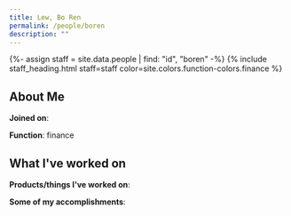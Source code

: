 ```yaml
---
title: Lew, Bo Ren
permalink: /people/boren
description: ""
---
```


{%- assign staff = site.data.people | find: "id", "boren" -%}
{% include staff_heading.html staff=staff color=site.colors.function-colors.finance %}

## About Me

**Joined on**: 

**Function**: finance

## What I've worked on

**Products/things I've worked on**:


**Some of my accomplishments**:

